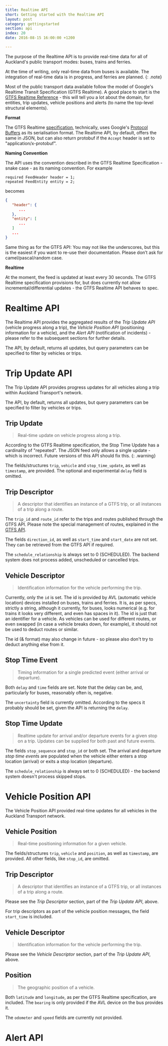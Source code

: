 ```yaml
---
title: Realtime API
short: Getting started with the Realtime API
layout: post
category: gettingstarted
section: api
index: 20
date: 2016-08-15 16:00:00 +1200

---
```


The purpose of the Realtime API is to provide real-time data for all of Auckland's public transport modes: buses, trains and ferries.

At the time of writing, only real-time data from buses is available. The integration of real-time data is in progress, and ferries are planned.
{: .note}

Most of the public transport data available follow the model of Google's Realtime Transit Specification (GTFS Realtime). A good place to start is the [GTFS Realtime Reference](https://developers.google.com/transit/gtfs-realtime/reference/) - this will tell you a lot about the domain, for entities, trip updates, vehicle positions and alerts (to name the top-level structural elements).

**Format**

The GTFS Realtime [specification](https://github.com/google/transit/blob/master/gtfs-realtime/proto/gtfs-realtime.proto), technically, uses Google's [Protocol Buffers](https://developers.google.com/protocol-buffers/) as its serialisation format. The Realtime API, by default, offers the same in JSON, but can also return protobuf if the `Accept` header is set to "application/x-protobuf".

**Naming Convention**

The API uses the convention described in the GTFS Realtime Specification - snake case - as its naming convention. For example

```
required FeedHeader header = 1;
repeated FeedEntity entity = 2;
```

becomes

```json
{
   "header": {
      ...
   },
   "entity": [
      ...
   ]
   ...
}
```

Same thing as for the GTFS API: You may not like the underscores, but this is the easiest if you want to re-use their documentation. Please don’t ask for camel/pascal/random case.

**Realtime**

At the moment, the feed is updated at least every 30 seconds. The GTFS Realtime specification provisions for, but does currently not allow incremental/differential updates - the GTFS Realtime API behaves to spec.

# Realtime API

The Realtime API provides the aggregated results of the *Trip Update API* (vehicle progress along a trip), the *Vehicle Position API* (positioning information for a vehicle), and the *Alert API* (notification of incidents) - please refer to the subsequent sections for further details.

The API, by default, returns all updates, but query parameters can be specified to filter by vehicles or trips.

# Trip Update API

The Trip Update API provides progress updates for all vehicles along a trip within Auckland Transport's network. 

The API, by default, returns all updates, but query parameters can be specified to filter by vehicles or trips.

## Trip Update

> Real-time update on vehicle progress along a trip.

According to the GTFS Realtime specification, the Stop Time Update has a cardinality of "repeated". The JSON feed only allows a single update - which is incorrect. Future versions of this API should fix this.
{: .warning}

The fields/structures `trip`, `vehicle` and `stop_time_update`, as well as `timestamp`, are provided. The optional and experimental `delay` field is omitted.

## Trip Descriptor

> A descriptor that identifies an instance of a GTFS trip, or all instances of a trip along a route.

The `trip_id` and `route_id` refer to the trips and routes published through the GTFS API. Please note the special management of routes, explained in the [GTFS API](../gtfs-api/).

The fields `direction_id`, as well as `start_time` and `start_date` are not set. They can be retrieved from the GTFS API if required.

The `schedule_relationship` is always set to 0 (SCHEDULED). The backend system does not process added, unscheduled or cancelled trips.

## Vehicle Descriptor

> Identification information for the vehicle performing the trip.

Currently, only the `id` is set. The id is provided by AVL (automatic vehicle location) devices installed on buses, trains and ferries. It is, as per specs, strictly a string, although it currently, for buses, looks numerical (e.g. for trains it looks very different, and even has spaces in it). The id is just that: an identifier for a vehicle. As vehicles can be used for different routes, or even swapped (in case a vehicle breaks down, for example), it should not be used to deduct routes or similar.

The id (& format) may also change in future - so please also don't try to deduct anything else from it.

## Stop Time Event

> Timing information for a single predicted event (either arrival or departure).

Both `delay` and `time` fields are set. Note that the delay can be, and, particularly for buses, reasonably often is, negative.

The `uncertainty` field is currently omitted. According to the specs it probably should be set, given the API is returning the `delay`.

## Stop Time Update

> Realtime update for arrival and/or departure events for a given stop on a trip. Updates can be supplied for both past and future events.

The fields `stop_sequence` and `stop_id` or both set. The arrival and departure *stop time event*s are populated when the vehicle either enters a stop location (arrival) or exits a stop location (departure).

The `schedule_relationship` is always set to 0 (SCHEDULED) - the backend system doesn't process skipped stops.

# Vehicle Position API

The Vehicle Position API provided real-time updates for all vehicles in the Auckland Transport network.

## Vehicle Position

> Real-time positioning information for a given vehicle.

The fields/structures `trip`, `vehicle` and `position`, as well as `timestamp`, are provided. All other fields, like `stop_id`, are omitted.

## Trip Descriptor

> A descriptor that identifies an instance of a GTFS trip, or all instances of a trip along a route.

Please see the *Trip Descriptor* section, part of the *Trip Update API*, above.

For trip descriptors as part of the vehicle position messages, the field `start_time` is included.
 
## Vehicle Descriptor

> Identification information for the vehicle performing the trip.

Please see the *Vehicle Descriptor* section, part of the *Trip Update API*, above.

## Position

> The geographic position of a vehicle.

Both `latitude` and `longitude`, as per the GTFS Realtime specification, are included. The `bearing` is only provided if the AVL device on the bus provides it.

The `odometer` and `speed` fields are currently not provided.

# Alert API
